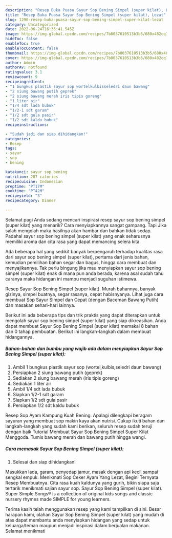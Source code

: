 ```yaml
---
description: "Resep Buka Puasa Sayur Sop Bening Simpel (super kilat), Lezat"
title: "Resep Buka Puasa Sayur Sop Bening Simpel (super kilat), Lezat"
slug: 1290-resep-buka-puasa-sayur-sop-bening-simpel-super-kilat-lezat
category: Uncategorized
date: 2022-06-24T16:35:41.545Z
image: https://img-global.cpcdn.com/recipes/7b8037610513b3b5/680x482cq70/sayur-sop-bening-simpel-super-kilat-foto-resep-utama.jpg
hideToc: false
enableToc: true
enableTocContent: false
thumbnail: https://img-global.cpcdn.com/recipes/7b8037610513b3b5/680x482cq70/sayur-sop-bening-simpel-super-kilat-foto-resep-utama.jpg
cover: https://img-global.cpcdn.com/recipes/7b8037610513b3b5/680x482cq70/sayur-sop-bening-simpel-super-kilat-foto-resep-utama.jpg
author: Admin
authorAv: notfound
ratingvalue: 3.1
reviewcount: 9
recipeingredient:
- "1 bungkus plastik sayur sop wortelkulbisseledri daun bawang"
- "2 siung bawang putih geprek"
- "2 siung bawang merah iris tipis goreng"
- "1 liter air"
- "1/4 sdt lada bubuk"
- "1/2-1 sdt garam"
- "1/2 sdt gula pasir"
- "1/2 sdt kaldu bubuk"
recipeinstructions:

- "Sudah jadi dan siap dihidangkan!"
categories:
- Resep
tags:
- sayur
- sop
- bening

katakunci: sayur sop bening 
nutrition: 287 calories
recipecuisine: Indonesian
preptime: "PT17M"
cooktime: "PT42M"
recipeyield: "3"
recipecategory: Dinner

---
```



Selamat pagi Anda sedang mencari inspirasi resep sayur sop bening simpel (super kilat) yang menarik? Cara menyiapkannya sangat gampang. Tapi Jika salah mengolah maka hasilnya akan hambar dan bahkan tidak sedap. Padahal sayur sop bening simpel (super kilat) yang enak seharusnya memiliki aroma dan cita rasa yang dapat memancing selera kita.


Ada beberapa hal yang sedikit banyak berpengaruh terhadap kualitas rasa dari sayur sop bening simpel (super kilat), pertama dari jenis bahan, kemudian pemilihan bahan segar dan bagus, hingga cara membuat dan menyajikannya. Tak perlu bingung jika mau menyiapkan sayur sop bening simpel (super kilat) enak di mana pun anda berada, karena asal sudah tahu caranya maka hidangan ini mampu menjadi suguhan istimewa.

Resep Sayur Sop Bening Simpel (super kilat). Murah bahannya, banyak gizinya, simpel buatnya, segar rasanya, cepat habisnyanya. Lihat juga cara membuat Sop Sayur Simpel dan Cepat (dengan Baceman Bawang Putih) dan masakan sehari-hari lainnya.


Berikut ini ada beberapa tips dan trik praktis yang dapat diterapkan untuk mengolah sayur sop bening simpel (super kilat) yang siap dikreasikan. Anda dapat membuat Sayur Sop Bening Simpel (super kilat) memakai 8 bahan dan 0 tahap pembuatan. Berikut ini langkah-langkah dalam membuat hidangannya.

<!--inarticleads1-->

##### Bahan-bahan dan bumbu yang wajib ada dalam menyiapkan Sayur Sop Bening Simpel (super kilat):

1. Ambil 1 bungkus plastik sayur sop (wortel,kulbis,seledri daun bawang)
1. Persiapkan 2 siung bawang putih (geprek)
1. Sediakan 2 siung bawang merah (iris tipis goreng)
1. Sediakan 1 liter air
1. Ambil 1/4 sdt lada bubuk
1. Siapkan 1/2-1 sdt garam
1. Siapkan 1/2 sdt gula pasir
1. Persiapkan 1/2 sdt kaldu bubuk


Resep Sop Ayam Kampung Kuah Bening. Apalagi dilengkapi beragam sayuran yang membuat sop makin kaya akan nutrisi. Cukup ikuti bahan dan langkah-langkah yang sudah kami berikan, seluruh resep sudah teruji dengan baik Tutorial Membuat Sayur Sop Bening Simpel Super Kilat Menggoda. Tumis bawang merah dan bawang putih hingga wangi. 

<!--inarticleads2-->

##### Cara memasak Sayur Sop Bening Simpel (super kilat):


1. Selesai dan siap dihidangkan!

Masukkan lada, garam, penyedap jamur, masak dengan api kecil sampai sengkal empuk. Menikmati Sop Ceker Ayam Yang Lezat, Begini Ternyata Resep Membuatnya. Cita rasa kuah kaldunya yang gurih, bikin siapa saja tertarik menikmati sajian sayur sop. Sayur Sop Bening Simpel (super kilat). Super Simple Songs® is a collection of original kids songs and classic nursery rhymes made SIMPLE for young learners. 

Terima kasih telah menggunakan resep yang kami tampilkan di sini. Besar harapan kami, olahan Sayur Sop Bening Simpel (super kilat) yang mudah di atas dapat membantu anda menyiapkan hidangan yang sedap untuk keluarga/teman maupun menjadi inspirasi dalam berjualan makanan. Selamat menikmati
